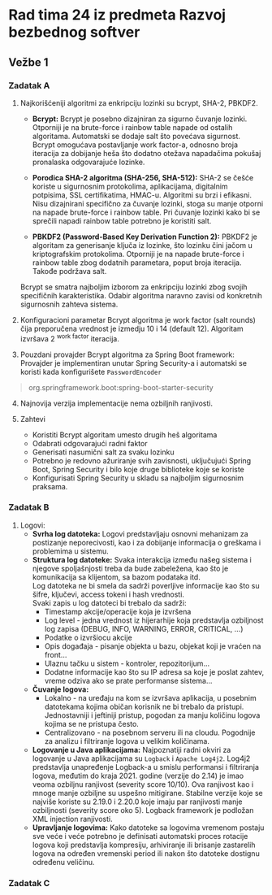 # Rad tima 24 iz predmeta Razvoj bezbednog softver

## Vežbe 1
### Zadatak A

 1. Najkorišćeniji algoritmi za enkripciju lozinki su bcrypt, SHA-2, PBKDF2.

	 * **Bcrypt:** 
	 Bcrypt je posebno dizajniran za sigurno čuvanje lozinki. Otporniji je na brute-force i rainbow table napade od ostalih algoritama. Automatski se dodaje salt što povećava sigurnost. Bcrypt omogućava postavljanje work factor-a, odnosno broja iteracija za dobijanje heša što dodatno otežava napadačima pokušaj pronalaska odgovarajuće lozinke.
	 
	* **Porodica SHA-2 algoritma (SHA-256, SHA-512):**
	SHA-2 se češće koriste u sigurnosnim protokolima, aplikacijama, digitalnim potpisima, SSL certifikatima, HMAC-u. Algoritmi su brzi i efikasni. Nisu dizajnirani specifično za čuvanje lozinki, stoga su manje otporni na napade brute-force i rainbow table. Pri čuvanje lozinki kako bi se sprečili napadi rainbow table potrebno je koristiti salt.
	
	* **PBKDF2 (Password-Based Key Derivation Function 2):**
	PBKDF2 je algoritam za generisanje ključa iz lozinke, što lozinku čini jačom u kriptografskim protokolima. Otporniji je na napade brute-force i rainbow table zbog dodatnih parametara, poput broja iteracija. Takođe podržava salt.
	
	Bcrypt se smatra najboljim izborom za enkripciju lozinki zbog svojih specifičnih karakteristika. Odabir algoritma naravno zavisi od konkretnih sigurnosnih zahteva sistema.

 2. Konfiguracioni parametar Bcrypt algoritma je work factor (salt rounds) čija preporučena vrednost je izmedju 10 i 14 (default 12). Algoritam izvršava 2 <sup>work factor</sup> iteracija.
 3. Pouzdani provajder Bcrypt algoritma za Spring Boot framework: 
Provajder je implementiran unutar Spring Security-a i automatski se koristi kada konfigurišete `PasswordEncoder` 
> org.springframework.boot:spring-boot-starter-security

4. Najnovija verzija implementacije nema ozbiljnih ranjivosti.

5. Zahtevi
   * Koristiti Bcrypt algoritam umesto drugih heš algoritama
   * Odabrati odgovarajući radni faktor
   * Generisati nasumični salt za svaku lozinku
   * Potrebno je redovno ažuriranje svih zavisnosti, uključujući Spring Boot, Spring Security i bilo koje druge biblioteke koje se koriste
   * Konfigurisati Spring Security u skladu sa najboljim sigurnosnim praksama.

### Zadatak B
1. Logovi:
	 * **Svrha log datoteka:**
	Logovi predstavljaju osnovni mehanizam za postizanje neporecivosti, kao i za dobijanje informacija o greškama i problemima u sistemu.
	 * **Struktura log datoteke:**
	Svaka interakcija između našeg sistema i njegove spoljašnjosti treba da bude zabeležena, kao što je komunikacija sa klijentom, sa bazom podataka itd. <br> Log datoteka ne bi smela da sadrži poverljive informacije kao što su šifre, ključevi, access tokeni i hash vrednosti. <br> Svaki zapis u log datoteci bi trebalo da sadrži:
		* Timestamp akcije/operacije koja je izvršena
		* Log level -  jedna vrednost iz hijerarhije koja predstavlja ozbiljnost log zapisa (DEBUG, INFO, WARNING, ERROR, CRITICAL, ...)
  		* Podatke o izvršiocu akcije
  		* Opis događaja - pisanje objekta u bazu, objekat koji je vraćen na front...
		* Ulaznu tačku u sistem - kontroler, repozitorijum...
		* Dodatne informacije kao što su IP adresa sa koje je poslat zahtev, vreme odziva ako se prate performanse sistema...			 	 	 
	 * **Čuvanje logova:**
		* Lokalno - na uređaju na kom se izvršava aplikacija, u posebnim datotekama kojima običan korisnik ne bi trebalo da pristupi. Jednostavniji i jeftiniji pristup, pogodan za manju količinu logova kojima se ne pristupa često.
	 	* Centralizovano - na posebnom serveru ili na cloudu. Pogodnije za analizu i filtriranje logova u velikim količinama.
	 * **Logovanje u Java aplikacijama:**
	Najpoznatiji radni okviri za logovanje u Java aplikacijama su `Logback` i `Apache Log4j2`. Log4j2 predstavlja unapređenje Logback-a u smislu performansi i filtriranja logova, međutim do kraja 2021. godine (verzije do 2.14) je imao veoma ozbiljnu ranjivost (severity score 10/10). Ova ranjivost kao i mnoge manje ozbiljne su uspešno mitigirane. Stabilne verzije koje se najviše koriste su 2.19.0 i 2.20.0 koje imaju par ranjivosti manje ozbiljnosti (severity score oko 5). Logback framework je podložan XML injection ranjivosti.
	 * **Upravljanje logovima:**
	Kako datoteke sa logovima vremenom postaju sve veće i veće potrebno je definisati automatski proces rotacije logova koji predstavlja kompresiju, arhiviranje ili brisanje zastarelih logova na određen vremenski period ili nakon što datoteke dostignu određenu veličinu.



### Zadatak C
